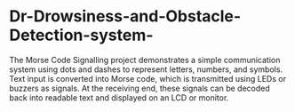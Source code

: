 # Dr-Drowsiness-and-Obstacle-Detection-system-
The Morse Code Signalling project demonstrates a simple communication system using dots and dashes to represent letters, numbers, and symbols. Text input is converted into Morse code, which is transmitted using LEDs or buzzers as signals. At the receiving end, these signals can be decoded back into readable text and displayed on an LCD or monitor. 
